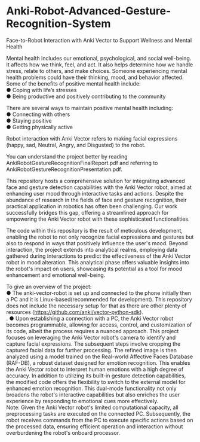 # Anki-Robot-Advanced-Gesture-Recognition-System<br>
Face-to-Robot Interaction with Anki Vector to Support Wellness and Mental Health<br>

Mental health includes our emotional, psychological, and social well-being. It affects how we think, feel, and act. It also helps determine how we handle stress, relate to others, and make choices. Someone experiencing mental health problems could have their thinking, mood, and behavior affected. Some of the benefits of positive mental health include:<br>
● Coping with life’s stresses<br>
● Being productive and positively contributing to the community<be>

There are several ways to maintain positive mental health including:<br>
● Connecting with others<br>
● Staying positive<br>
● Getting physically active<be>

Robot interaction with Anki Vector refers to making facial expressions (happy, sad, Neutral, Angry, and Disgusted) to the robot.<br>

You can understand the project better by reading AnkiRobotGestureRecognitionFinalReport.pdf and referring to AnkiRobotGestureRecognitionPresentation.pdf.<br>


This repository hosts a comprehensive solution for integrating advanced face and gesture detection capabilities with the Anki Vector robot, aimed at enhancing user mood through interactive tasks and actions. Despite the abundance of research in the fields of face and gesture recognition, their practical application in robotics has often been challenging. Our work successfully bridges this gap, offering a streamlined approach for empowering the Anki Vector robot with these sophisticated functionalities.<br>

The code within this repository is the result of meticulous development, enabling the robot to not only recognize facial expressions and gestures but also to respond in ways that positively influence the user's mood. Beyond interaction, the project extends into analytical realms, employing data gathered during interactions to predict the effectiveness of the Anki Vector robot in mood alteration. This analytical phase offers valuable insights into the robot's impact on users, showcasing its potential as a tool for mood enhancement and emotional well-being.<br>

To give an overview of the project:<br>
● The anki-vector-robot is set up and connected to the phone initially then a PC and it is Linux-based(recommended for development). This repository does not include the necessary setup for that as there are other plenty of resources (https://github.com/anki/vector-python-sdk).<br>.
● Upon establishing a connection with a PC, the Anki Vector robot becomes programmable, allowing for access, control, and customization of its code, albeit the process requires a nuanced approach. This project focuses on leveraging the Anki Vector robot's camera to identify and capture facial expressions. The subsequent steps involve cropping the captured facial data for further processing. The refined image is then analyzed using a model trained on the Real-world Affective Faces Database (RAF-DB), a robust dataset designed for emotion recognition. This enables the Anki Vector robot to interpret human emotions with a high degree of accuracy. In addition to utilizing its built-in gesture detection capabilities, the modified code offers the flexibility to switch to the external model for enhanced emotion recognition. This dual-mode functionality not only broadens the robot's interactive capabilities but also enriches the user experience by responding to emotional cues more effectively.<br>
Note: Given the Anki Vector robot's limited computational capacity, all preprocessing tasks are executed on the connected PC. Subsequently, the robot receives commands from the PC to execute specific actions based on the processed data, ensuring efficient operation and interaction without overburdening the robot's onboard processor.<br>


